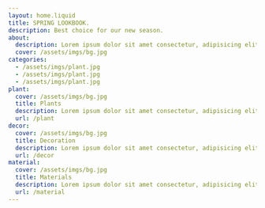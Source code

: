 ```yaml
---
layout: home.liquid
title: SPRING LOOKBOOK.
description: Best choice for our new season.
about:
  description: Lorem ipsum dolor sit amet consectetur, adipisicing elit. Velit quaerat blanditiis eos omnis, ullam, veniam quidem nulla accusantium aperiam cum voluptas officia, adipisci nobis nisi illo dolore aliquam eaque architecto
  cover: /assets/imgs/bg.jpg
categories:
  - /assets/imgs/plant.jpg
  - /assets/imgs/plant.jpg
  - /assets/imgs/plant.jpg
plant:
  cover: /assets/imgs/bg.jpg
  title: Plants
  description: Lorem ipsum dolor sit amet consectetur, adipisicing elit. Velit quaerat blanditiis eos omnis, ullam, veniam quidem nulla accusantium aperiam cum voluptas officia, adipisci nobis nisi illo dolore aliquam eaque architecto
  url: /plant
decor:
  cover: /assets/imgs/bg.jpg
  title: Decoration
  description: Lorem ipsum dolor sit amet consectetur, adipisicing elit. Velit quaerat blanditiis eos omnis, ullam, veniam quidem nulla accusantium aperiam cum voluptas officia, adipisci nobis nisi illo dolore aliquam eaque architecto
  url: /decor
material:
  cover: /assets/imgs/bg.jpg
  title: Materials
  description: Lorem ipsum dolor sit amet consectetur, adipisicing elit. Velit quaerat blanditiis eos omnis, ullam, veniam quidem nulla accusantium aperiam cum voluptas officia, adipisci nobis nisi illo dolore aliquam eaque architecto
  url: /material
---
```

